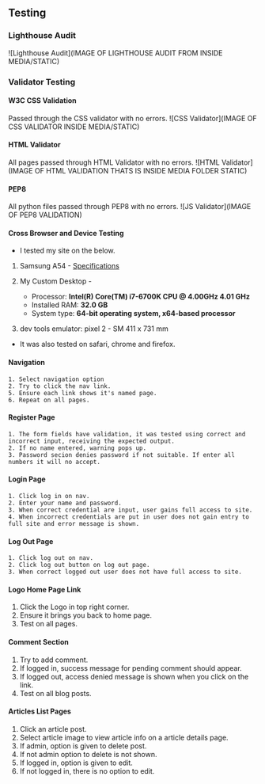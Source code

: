 ## Testing

### Lighthouse Audit 
![Lighthouse Audit](IMAGE OF LIGHTHOUSE AUDIT FROM INSIDE MEDIA/STATIC)


### Validator Testing 
#### W3C CSS Validation 
Passed through the CSS validator with no errors.
![CSS Validator](IMAGE OF CSS VALIDATOR INSIDE MEDIA/STATIC)

#### HTML Validator 
All pages passed through HTML Validator with no errors.
![HTML Validator](IMAGE OF HTML VALIDATION THATS IS INSIDE MEDIA FOLDER STATIC)

#### PEP8
All python files passed through PEP8 with no errors. 
![JS Validator](IMAGE OF PEP8 VALIDATION)

#### Cross Browser and Device Testing

- I tested my site on the below. 
1. Samsung A54 - [Specifications](https://specs-tech.com/en/samsung-galaxy-a54/)
2. My Custom Desktop - 

    * Processor: **Intel(R) Core(TM) i7-6700K CPU @ 4.00GHz 4.01 GHz**
    * Installed RAM: **32.0 GB**
    * System type: **64-bit operating system, x64-based processor**
 
1. dev tools emulator: pixel 2 - SM 411 x 731 mm

- It was also tested on safari, chrome and firefox. 

#### Navigation
    1. Select navigation option
    2. Try to click the nav link.
    5. Ensure each link shows it's named page. 
    6. Repeat on all pages.

#### Register Page 
    1. The form fields have validation, it was tested using correct and incorrect input, receiving the expected output. 
    2. If no name entered, warning pops up. 
    3. Password secion denies password if not suitable. If enter all numbers it will no accept. 

#### Login Page 
    1. Click log in on nav. 
    2. Enter your name and password. 
    3. When correct credential are input, user gains full access to site. 
    4. When incorrect credentials are put in user does not gain entry to full site and error message is shown. 

#### Log Out Page 
    1. Click log out on nav. 
    2. Click log out button on log out page. 
    3. When correct logged out user does not have full access to site. 

#### Logo Home Page Link
  1. Click the Logo in top right corner. 
  2. Ensure it brings you back to home page. 
  3. Test on all pages. 

#### Comment Section
  1. Try to add comment.  
  2. If logged in, success message for pending comment should appear.  
  3. If logged out, access denied message is shown when you click on the link. 
  4. Test on all blog posts. 

#### Articles List Pages
  1. Click an article post.  
  2. Select article image to view article info on a article details page.  
  3. If admin, option is given to delete post. 
  4. If not admin option to delete is not shown. 
  5. If logged in, option is given to edit. 
  6. If not logged in, there is no option to edit. 

